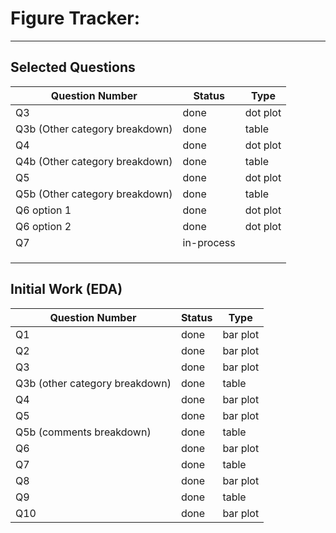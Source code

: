 # Figure Tracker:

------------------------------------------------------------------------

## Selected Questions

| Question Number                | Status     | Type     |
|--------------------------------|------------|----------|
| Q3                             | done       | dot plot |
| Q3b (Other category breakdown) | done       | table    |
| Q4                             | done       | dot plot |
| Q4b (Other category breakdown) | done       | table    |
| Q5                             | done       | dot plot |
| Q5b (Other category breakdown) | done       | table    |
| Q6 option 1                    | done       | dot plot |
| Q6 option 2                    | done       | dot plot |
| Q7                             | in-process |          |
|                                |            |          |
|                                |            |          |
|                                |            |          |

## Initial Work (EDA)

| Question Number                | Status | Type     |
|--------------------------------|--------|----------|
| Q1                             | done   | bar plot |
| Q2                             | done   | bar plot |
| Q3                             | done   | bar plot |
| Q3b (other category breakdown) | done   | table    |
| Q4                             | done   | bar plot |
| Q5                             | done   | bar plot |
| Q5b (comments breakdown)       | done   | table    |
| Q6                             | done   | bar plot |
| Q7                             | done   | table    |
| Q8                             | done   | bar plot |
| Q9                             | done   | table    |
| Q10                            | done   | bar plot |
